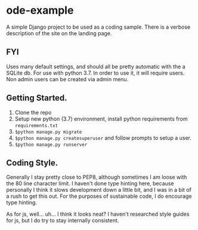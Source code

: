 # ode-example
A simple Django project to be used as a coding sample. There is a verbose 
description of the site on the landing page.

## FYI
Uses many default settings, and should all be pretty automatic with the a SQLite
db. For use with python 3.7. In order to use it, it will require users. Non 
admin users can be created via admin menu.


## Getting Started.
1) Clone the repo
2) Setup new python (3.7) environment, install python requirements from `requirements.txt`
3) `$python manage.py migrate`
4) `$python manage.py createsuperuser` and follow prompts to setup a user.
5) `$python manage.py runserver`

## Coding Style.
Generally I stay pretty close to PEP8, although sometimes I am loose with the 80
line character limit. I haven't done type hinting here, because personally I 
think it slows development down a little bit, and I was in a bit of a rush to 
get this out. For the purposes of sustainable code, I do encourage type hinting.

As for js, well... uh... I think it looks neat? I haven't researched style 
guides for js, but I do try to stay internally consistent.